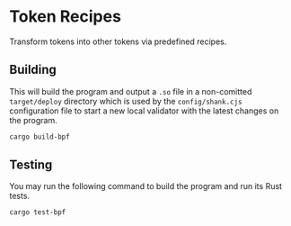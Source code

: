 # Token Recipes

Transform tokens into other tokens via predefined recipes.

## Building

This will build the program and output a `.so` file in a non-comitted `target/deploy` directory which is used by the `config/shank.cjs` configuration file to start a new local validator with the latest changes on the program.

```sh
cargo build-bpf
```

## Testing

You may run the following command to build the program and run its Rust tests.

```sh
cargo test-bpf
```

